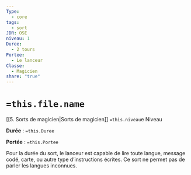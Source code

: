 ```yaml
---
Type:
  - core
tags:
  - sort
JDR: OSE
niveau: 1
Duree:
  - 2 tours
Portee:
  - Le lanceur
Classe:
  - Magicien
share: "true"
---
```

# `=this.file.name`  

[[5. Sorts de magicien|Sorts de magicien]] `=this.niveau`e Niveau

**Durée** : `=this.Duree` 

**Portée** : `=this.Portee`

Pour la durée du sort, le lanceur est capable de lire toute langue, message codé, carte, ou autre type d’instructions écrites. Ce sort ne permet pas de parler les langues inconnues.